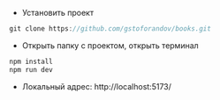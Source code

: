 - Установить проект

```js
git clone https://github.com/gstoforandov/books.git
```

- Открыть папку с проектом, открыть терминал

```js
npm install
npm run dev
```

- Локальный адрес: http://localhost:5173/
